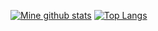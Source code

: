 [![Mine github stats](https://github-readme-stats.vercel.app/api?username=mirterious&show_icons=true&theme=nord)](https://github.com/anuraghazra/github-readme-stats)
[![Top Langs](https://github-readme-stats.vercel.app/api/top-langs/?username=mirterious&layout=compact)](https://github.com/anuraghazra/github-readme-stats)
